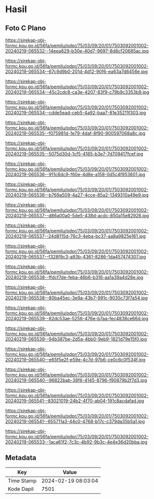# Hasil

## Foto C Plano

https://sirekap-obj-formc.kpu.go.id/56fa/pemilu/pdpr/75/03/09/20/01/7503092001002-20240219-065532--14eea629-b30e-40d7-9697-8d8cf20685ac.jpg

https://sirekap-obj-formc.kpu.go.id/56fa/pemilu/pdpr/75/03/09/20/01/7503092001002-20240219-065534--67c9d9b0-201d-4d12-90f6-ea63a7d6456e.jpg

https://sirekap-obj-formc.kpu.go.id/56fa/pemilu/pdpr/75/03/09/20/01/7503092001002-20240219-065534--45c2cdc8-ca3e-4207-83f9-c79b9c3353b9.jpg

https://sirekap-obj-formc.kpu.go.id/56fa/pemilu/pdpr/75/03/09/20/01/7503092001002-20240219-065534--cdde5ead-ceb5-4a92-baa7-81e35211f303.jpg

https://sirekap-obj-formc.kpu.go.id/56fa/pemilu/pdpr/75/03/09/20/01/7503092001002-20240219-065535--f075981d-1e79-4daf-8f90-900597068a8c.jpg

https://sirekap-obj-formc.kpu.go.id/56fa/pemilu/pdpr/75/03/09/20/01/7503092001002-20240219-065535--5075d30d-1cf5-4185-b3e7-7d709417fcef.jpg

https://sirekap-obj-formc.kpu.go.id/56fa/pemilu/pdpr/75/03/09/20/01/7503092001002-20240219-065536--911c6dc9-f60e-4d8e-a158-0d5c4f953601.jpg

https://sirekap-obj-formc.kpu.go.id/56fa/pemilu/pdpr/75/03/09/20/01/7503092001002-20240219-065536--b769a509-4a27-4cce-85a2-1349310a49e9.jpg

https://sirekap-obj-formc.kpu.go.id/56fa/pemilu/pdpr/75/03/09/20/01/7503092001002-20240219-065537--d86a00a0-5de5-438d-acdc-850a15e82926.jpg

https://sirekap-obj-formc.kpu.go.id/56fa/pemilu/pdpr/75/03/09/20/01/7503092001002-20240219-065537--24d8115d-76c3-4eba-bc37-aa8a9825e161.jpg

https://sirekap-obj-formc.kpu.go.id/56fa/pemilu/pdpr/75/03/09/20/01/7503092001002-20240219-065537--f328f9c3-a93b-4361-8286-1da457474307.jpg

https://sirekap-obj-formc.kpu.go.id/56fa/pemilu/pdpr/75/03/09/20/01/7503092001002-20240219-065538--ffdcf7de-feba-46b6-b316-aa1a39a4d28e.jpg

https://sirekap-obj-formc.kpu.go.id/56fa/pemilu/pdpr/75/03/09/20/01/7503092001002-20240219-065538--80ba45ec-3e9a-43b7-991c-9035c73f7a54.jpg

https://sirekap-obj-formc.kpu.go.id/56fa/pemilu/pdpr/75/03/09/20/01/7503092001002-20240219-065539--82dc53ae-5256-476e-b7aa-fec4838ce66d.jpg

https://sirekap-obj-formc.kpu.go.id/56fa/pemilu/pdpr/75/03/09/20/01/7503092001002-20240219-065539--94b387be-2d5a-4bb0-9eb9-1821d79e15f0.jpg

https://sirekap-obj-formc.kpu.go.id/56fa/pemilu/pdpr/75/03/09/20/01/7503092001002-20240219-065540--e65f5e2f-e59e-4c7d-97b6-ce0c6c0f534f.jpg

https://sirekap-obj-formc.kpu.go.id/56fa/pemilu/pdpr/75/03/09/20/01/7503092001002-20240219-065540--96822bab-38f6-4145-8796-f90879b2f7d3.jpg

https://sirekap-obj-formc.kpu.go.id/56fa/pemilu/pdpr/75/03/09/20/01/7503092001002-20240219-065541--83021019-24b2-4f70-ab04-191c8acdafad.jpg

https://sirekap-obj-formc.kpu.go.id/56fa/pemilu/pdpr/75/03/09/20/01/7503092001002-20240219-065541--655711a3-44c0-4768-b17c-c379da35b5a1.jpg

https://sirekap-obj-formc.kpu.go.id/56fa/pemilu/pdpr/75/03/09/20/01/7503092001002-20240219-065533--1aca61f2-7c3c-4b92-9b3c-4e4e36d20bba.jpg


## Metadata

| Key        | Value               |
| ---------- | ------------------- |
| Time Stamp | 2024-02-19 08:03:04 |
| Kode Dapil | 7501                |



